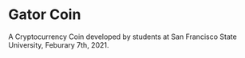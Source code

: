 # Gator Coin
A Cryptocurrency Coin developed by students at San Francisco State University, Feburary 7th, 2021.
